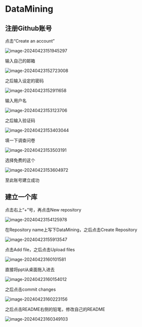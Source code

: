 # DataMining
## 注册Github账号

点击“Create an account”

![image-20240423151945297](C:\Users\admin\AppData\Roaming\Typora\typora-user-images\image-20240423151945297.png)

输入自己的邮箱

![image-20240423152723008](C:\Users\admin\AppData\Roaming\Typora\typora-user-images\image-20240423152723008.png)



之后输入设定的密码

![image-20240423152911658](C:\Users\admin\AppData\Roaming\Typora\typora-user-images\image-20240423152911658.png)

输入用户名

![image-20240423153123706](C:\Users\admin\AppData\Roaming\Typora\typora-user-images\image-20240423153123706.png)

之后输入验证码

![image-20240423153403044](C:\Users\admin\AppData\Roaming\Typora\typora-user-images\image-20240423153403044.png)



填一下调查问卷

![image-20240423153503191](C:\Users\admin\AppData\Roaming\Typora\typora-user-images\image-20240423153503191.png)

选择免费的这个

![image-20240423153604972](C:\Users\admin\AppData\Roaming\Typora\typora-user-images\image-20240423153604972.png)

至此账号建立成功

## 建立一个库

点击右上“+”号，再点击New repository

![image-20240423154125978](C:\Users\admin\AppData\Roaming\Typora\typora-user-images\image-20240423154125978.png)

在Repository name上写下DataMining，之后点击Create Repository

![image-20240423155913547](C:\Users\admin\AppData\Roaming\Typora\typora-user-images\image-20240423155913547.png)

点击Add file，之后点击Upload files

![image-20240423160101581](C:\Users\admin\AppData\Roaming\Typora\typora-user-images\image-20240423160101581.png)

直接将ppt从桌面拖入进去

![image-20240423160154012](C:\Users\admin\AppData\Roaming\Typora\typora-user-images\image-20240423160154012.png)

之后点击commit changes

![image-20240423160223156](C:\Users\admin\AppData\Roaming\Typora\typora-user-images\image-20240423160223156.png)

之后点击README右侧的铅笔，修改自己的README

![image-20240423160349103](C:\Users\admin\AppData\Roaming\Typora\typora-user-images\image-20240423160349103.png)

